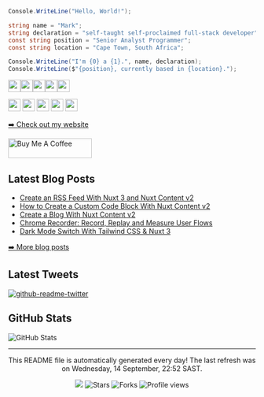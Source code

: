 ``` csharp
Console.WriteLine("Hello, World!");

string name = "Mark";
string declaration = "self-taught self-proclaimed full-stack developer";
const string position = "Senior Analyst Programmer";
const string location = "Cape Town, South Africa";

Console.WriteLine("I'm {0} a {1}.", name, declaration);
Console.WriteLine($"{position}, currently based in {location}.");
```

<p><a href="undefined"><img src="https://img.shields.io/badge/Medium-%231DA1F2.svg?&style=for-the-badge&logo=Medium&logoColor=white" height=25></a><a href="undefined"><img src="https://img.shields.io/badge/Github-%231DA1F2.svg?&style=for-the-badge&logo=Github&logoColor=white" height=25></a><a href="undefined"><img src="https://img.shields.io/badge/Twitter-%231DA1F2.svg?&style=for-the-badge&logo=Twitter&logoColor=white" height=25></a><a href="undefined"><img src="https://img.shields.io/badge/LinkedIn-%231DA1F2.svg?&style=for-the-badge&logo=LinkedIn&logoColor=white" height=25></a><a href="undefined"><img src="https://img.shields.io/badge/Website-%231DA1F2.svg?&style=for-the-badge&logo=google-chrome&logoColor=white" height=25></a></p>
<p><a href="https://www.twitter.com/mokkapps"><img src="https://img.shields.io/badge/twitter-%231DA1F2.svg?&style=for-the-badge&logo=twitter&logoColor=white" height=25></a> <a href="https://www.linkedin.com/in/mokkapps"><img src="https://img.shields.io/badge/linkedin-%230077B5.svg?&style=for-the-badge&logo=linkedin&logoColor=white" height=25></a> <a href="https://www.instagram.com/mokkapps/"><img src="https://img.shields.io/badge/instagram-%23E4405F.svg?&style=for-the-badge&logo=instagram&logoColor=white" height=25></a> <a href="https://medium.com/@MokkappsDev"><img src="https://img.shields.io/badge/medium-%2312100E.svg?&style=for-the-badge&logo=medium&logoColor=white" height=25></a> <a href="https://dev.to/mokkapps"><img src="https://img.shields.io/badge/DEV.TO-%230A0A0A.svg?&style=for-the-badge&logo=dev-dot-to&logoColor=white" height=25></a></p>
<p><a href="https://www.mokkapps.de">➡️ Check out my website</a></p>
<p><a href="https://www.buymeacoffee.com/mokkapps" target="_blank" rel="noreferrer nofollow"><img src="https://cdn.buymeacoffee.com/buttons/default-red.png" alt="Buy Me A Coffee" height="40" width="170" ></a></p>
<h2>Latest Blog Posts</h2>
  <ul>
    <li><a href=https://mokkapps.de/blog/create-an-rss-feed-with-nuxt-3-and-nuxt-content-v2>Create an RSS Feed With Nuxt 3 and Nuxt Content v2</a></li><li><a href=https://mokkapps.de/blog/how-to-create-a-custom-code-block-with-nuxt-content-v2>How to Create a Custom Code Block With Nuxt Content v2</a></li><li><a href=https://mokkapps.de/blog/create-a-blog-with-nuxt-content-v2>Create a Blog With Nuxt Content v2</a></li><li><a href=https://mokkapps.de/blog/chrome-recorder-record-replay-and-measure-user-flows>Chrome Recorder: Record, Replay and Measure User Flows</a></li><li><a href=https://mokkapps.de/blog/dark-mode-switch-with-tailwind-css-and-nuxt-3>Dark Mode Switch With Tailwind CSS & Nuxt 3</a></li>
  </ul>
<p><a href="https://www.mokkapps.de/blog">➡️ More blog posts</a></p>
<h2>Latest Tweets</h2>
<p><a href="https://twitter.com/saltyseaslug"><img src="https://github-readme-twitter.gazf.vercel.app/api?id=saltyseaslug&amp;layout=wide" alt="github-readme-twitter"></a></p>
<h2>GitHub Stats</h2>
<p><img src="https://github-readme-stats.vercel.app/api?username=saltyseaslug&amp;show_icons=true&amp;theme=dracula" alt="GitHub Stats"></p>
<hr><p align="center">This README file is automatically generated every day! The last refresh was on Wednesday, 14 September, 22:52 SAST.<br/></p>
					<p align="center"><img src="https://github.com/saltyseaslug/saltyseaslug/actions/workflows/build.yml/badge.svg"/> <img alt="Stars" src="https://img.shields.io/github/stars/saltyseaslug/saltyseaslug?style=flat-square&labelColor=343b41"/> <img alt="Forks" src="https://img.shields.io/github/forks/saltyseaslug/saltyseaslug?style=flat-square&labelColor=343b41"/> <img src="https://gpvc.arturio.dev/saltyseaslug" alt="Profile views"/></p>
